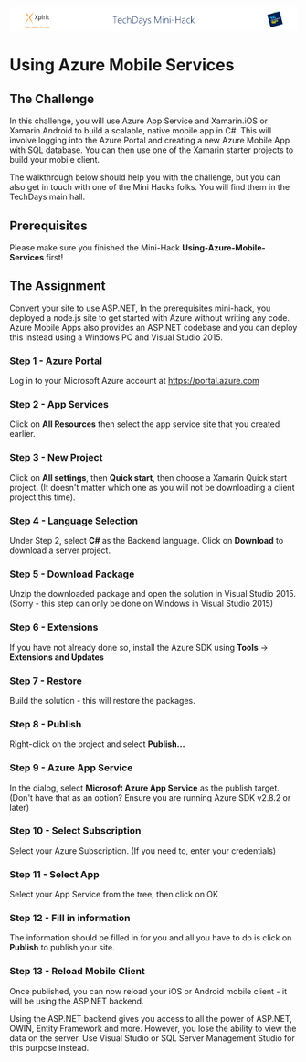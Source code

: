 ![Xpirit TechDays MiniHack Banner](../HackBanner-s.png)
# Using Azure Mobile Services

## The Challenge ##

In this challenge, you will use Azure App Service and Xamarin.iOS or Xamarin.Android to build a scalable, native mobile app in C#.  This will involve logging into the Azure Portal and creating a new Azure Mobile App with SQL database.  You can then use one of the Xamarin starter projects to build your mobile client.

The walkthrough below should help you with the challenge, but you can also get in touch with one of the Mini Hacks folks. You will find them in the TechDays main hall.

## Prerequisites ##
Please make sure you finished the Mini-Hack **Using-Azure-Mobile-Services** first!

## The Assignment ##
Convert your site to use ASP.NET, In the prerequisites mini-hack, you deployed a node.js site to get started with Azure without writing any code.
Azure Mobile Apps also provides an ASP.NET codebase and you can deploy this instead using a Windows PC and Visual Studio 2015.

### Step 1 - Azure Portal ###
Log in to your Microsoft Azure account at <https://portal.azure.com>

### Step 2 - App Services ###
Click on **All Resources** then select the app service site that you created earlier.

### Step 3 - New Project ###
Click on **All settings**, then **Quick start**, then choose a Xamarin Quick start project.  (It doesn't matter which one as you will not be downloading a client project this time).

### Step 4 - Language Selection ###
Under Step 2, select **C#** as the Backend language.  Click on **Download** to download a server project.

### Step 5 - Download Package ###
Unzip the downloaded package and open the solution in Visual Studio 2015.  (Sorry - this step can only be done on Windows in Visual Studio 2015)

### Step 6 - Extensions ###
If you have not already done so, install the Azure SDK using **Tools** -> **Extensions and Updates**

### Step 7 - Restore ###
Build the solution - this will restore the packages.

### Step 8 - Publish ###
Right-click on the project and select **Publish...**

### Step 9 - Azure App Service ###
In the dialog, select **Microsoft Azure App Service** as the publish target.  (Don't have that as an option?  Ensure you are running Azure SDK v2.8.2 or later)

### Step 10 - Select Subscription ###
Select your Azure Subscription.  (If you need to, enter your credentials)

### Step 11 - Select App ###
Select your App Service from the tree, then click on OK

### Step 12 - Fill in information ###
The information should be filled in for you and all you have to do is click on **Publish** to publish your site.

### Step 13 - Reload Mobile Client ###
Once published, you can now reload your iOS or Android mobile client - it will be using the ASP.NET backend.

Using the ASP.NET backend gives you access to all the power of ASP.NET, OWIN, Entity Framework and more.  However, you lose the ability to view the data on the server.  Use Visual Studio or SQL Server Management Studio for this purpose instead.

